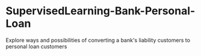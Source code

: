 # SupervisedLearning-Bank-Personal-Loan
Explore ways and possibilities of converting a bank's liability customers to personal loan customers 
